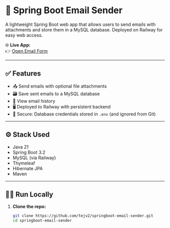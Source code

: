 # 📧 Spring Boot Email Sender

A lightweight Spring Boot web app that allows users to send emails with attachments and store them in a MySQL database. Deployed on Railway for easy web access.

🌐 **Live App:**  
👉 [Open Email Form](https://springboot-email-sender-production.up.railway.app/email/form)

---

## ✅ Features

- 📤 Send emails with optional file attachments
- 🗃 Save sent emails to a MySQL database
- 📄 View email history
- 🖥️ Deployed to Railway with persistent backend
- 🔐 Secure: Database credentials stored in `.env` (and ignored from Git)

---

## ⚙️ Stack Used

- Java 21
- Spring Boot 3.2
- MySQL (via Railway)
- Thymeleaf
- Hibernate JPA
- Maven

---

## 🧑‍💻 Run Locally

1. **Clone the repo:**
   ```bash
   git clone https://github.com/tejv2/springboot-email-sender.git
   cd springboot-email-sender
